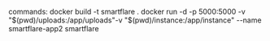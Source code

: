 commands:
docker build -t smartflare .
docker run -d -p 5000:5000 -v "$(pwd)/uploads:/app/uploads"-v "$(pwd)/instance:/app/instance" --name smartflare-app2 smartflare